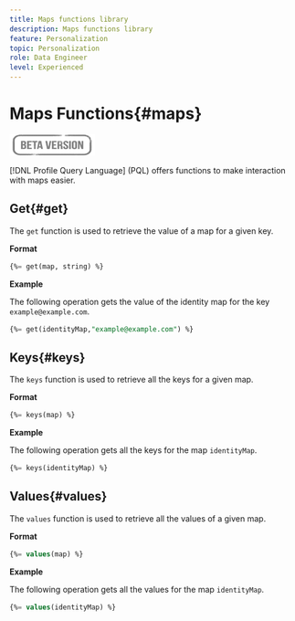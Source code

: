 ```yaml
---
title: Maps functions library
description: Maps functions library
feature: Personalization
topic: Personalization
role: Data Engineer
level: Experienced
---
```

# Maps Functions{#maps}

![](../../assets/do-not-localize/badge.png)

[!DNL Profile Query Language] (PQL) offers functions to make interaction with maps easier. 

## Get{#get}

The `get` function is used to retrieve the value of a map for a given key.

**Format**

```sql
{%= get(map, string) %}
```

**Example**

The following operation gets the value of the identity map for the key `example@example.com`.

```sql
{%= get(identityMap,"example@example.com") %}
```

## Keys{#keys}

The `keys` function is used to retrieve all the keys for a given map.

**Format**

```sql
{%= keys(map) %}
```

**Example**

The following operation gets all the keys for the map `identityMap`.

```sql
{%= keys(identityMap) %}
```

## Values{#values}

The `values` function is used to retrieve all the values of a given map.

**Format**

```sql
{%= values(map) %}
```

**Example**

The following operation gets all the values for the map `identityMap`.

```sql
{%= values(identityMap) %}
```
